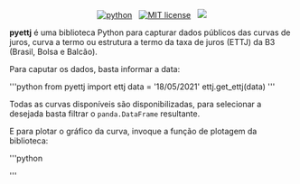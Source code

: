 <!-- buttons -->
<p align="center">
    <a href="https://www.python.org/">
        <img src="https://img.shields.io/badge/python-v3-brightgreen.svg"
            alt="python"></a> &nbsp;
    <a href="https://opensource.org/licenses/MIT">
        <img src="https://img.shields.io/badge/license-MIT-brightgreen.svg"
            alt="MIT license"></a> &nbsp;
      <a href="https://codecov.io/gh/rafa-rod/detecttrend">
        <img src="https://codecov.io/gh/rafa-rod/detecttrend/branch/main/graph/badge.svg?token=98EMCTZTOY"/>
      </a>
</p>

<!-- content -->

**pyettj** é uma biblioteca Python para capturar dados públicos das curvas de juros, curva a termo ou estrutura a termo da taxa de juros (ETTJ) da B3 (Brasil, Bolsa e Balcão).

Para caputar os dados, basta informar a data:

'''python
from pyettj import ettj
data = '18/05/2021'
ettj.get_ettj(data)
'''

Todas as curvas disponíveis são disponibilizadas, para selecionar a desejada basta filtrar o `panda.DataFrame` resultante.

E para plotar o gráfico da curva, invoque a função de plotagem da biblioteca:

'''python

'''